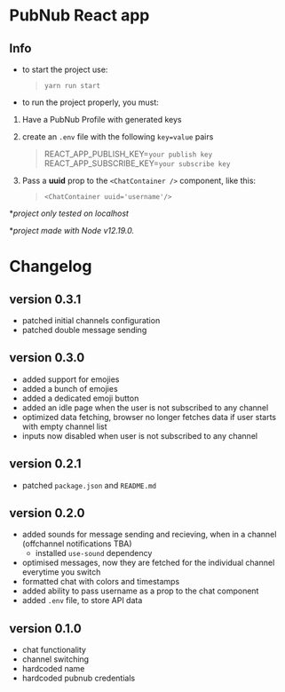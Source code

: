 # PubNub React app

## Info

-   to start the project use:

    > `yarn run start`

-   to run the project properly, you must:

1. Have a PubNub Profile with generated keys

2. create an `.env` file with the following `key=value` pairs

    > REACT_APP_PUBLISH_KEY=`your publish key`
    > REACT_APP_SUBSCRIBE_KEY=`your subscribe key`

3. Pass a **uuid** prop to the `<ChatContainer />` component, like this:

    > `<ChatContainer uuid='username'/>`

\*_project only tested on localhost_

\*_project made with Node v12.19.0._

# Changelog

## version 0.3.1

-   patched initial channels configuration
-   patched double message sending

## version 0.3.0

-   added support for emojies
-   added a bunch of emojies
-   added a dedicated emoji button
-   added an idle page when the user is not subscribed to any channel
-   optimized data fetching, browser no longer fetches data if user starts with empty channel list
-   inputs now disabled when user is not subscribed to any channel

## version 0.2.1

-   patched `package.json` and `README.md`

## version 0.2.0

-   added sounds for message sending and recieving, when in a channel (offchannel notifications TBA)
    -   installed `use-sound` dependency
-   optimised messages, now they are fetched for the individual channel everytime you switch
-   formatted chat with colors and timestamps
-   added ability to pass username as a prop to the chat component
-   added `.env` file, to store API data

## version 0.1.0

-   chat functionality
-   channel switching
-   hardcoded name
-   hardcoded pubnub credentials
